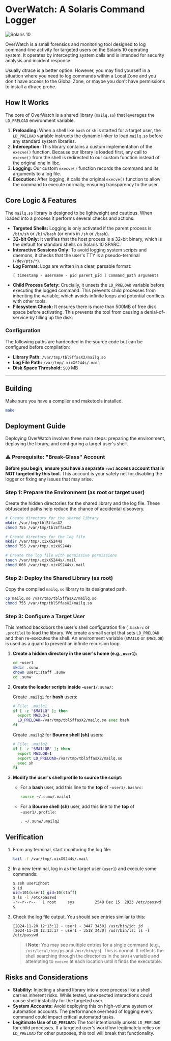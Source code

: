 # OverWatch: A Solaris Command Logger

![Solaris 10](https://img.shields.io/badge/OS-Solaris_10-orange.svg)

OverWatch is a small forensics and monitoring tool designed to log command-line activity for targeted users on the Solaris 10 operating system. It operates by intercepting system calls and is intended for security analysis and incident response.

Usually dtrace is a better option. However, you may find yourself in a situation where you need to log commands within a Local Zone and you don't have access to the Global Zone, or maybe you don't have permissions to install a dtrace probe.

## How It Works

The core of OverWatch is a shared library (`mailq.so`) that leverages the `LD_PRELOAD` environment variable.

1.  **Preloading:** When a shell like `bash` or `sh` is started for a target user, the `LD_PRELOAD` variable instructs the dynamic linker to load `mailq.so` before any standard system libraries.
2.  **Interception:** This library contains a custom implementation of the `execve()` function. Because our library is loaded first, any call to `execve()` from the shell is redirected to our custom function instead of the original one in libc.
3.  **Logging:** Our custom `execve()` function records the command and its arguments to a log file.
4.  **Execution:** After logging, it calls the original `execve()` function to allow the command to execute normally, ensuring transparency to the user.

## Core Logic & Features

The `mailq.so` library is designed to be lightweight and cautious. When loaded into a process it performs several checks and actions:

*   **Targeted Shells:** Logging is only activated if the parent process is `/bin/sh` or `/bin/bash` (or ends in `/sh` or `/bash`).
*   **32-bit Only:** It verifies that the host process is a 32-bit binary, which is the default for standard shells on Solaris 10 SPARC.
*   **Interactive Sessions Only:** To avoid logging system scripts and daemons, it checks that the user's TTY is a pseudo-terminal (`/dev/pts/*`).
*   **Log Format:** Logs are written in a clear, parsable format:
    ```
    [ timestamp - username - pid parent_pid ] command_path arguments
    ```
*   **Child Process Safety:** Crucially, it unsets the `LD_PRELOAD` variable before executing the logged command. This prevents child processes from inheriting the variable, which avoids infinite loops and potential conflicts with other tools.
*   **Filesystem Check:** It ensures there is more than 500MB of free disk space before activating. This prevents the tool from causing a denial-of-service by filling up the disk.

### Configuration

The following paths are hardcoded in the source code but can be configured before compilation:
*   **Library Path:** `/var/tmp/tblSffasX2/mailq.so`
*   **Log File Path:** `/var/tmp/.xixXS244s/.mail`
*   **Disk Space Threshold:** `500` MB

---

## Building

Make sure you have a compiler and maketools installed. 

```bash
make
```

## Deployment Guide

Deploying OverWatch involves three main steps: preparing the environment, deploying the library, and configuring a target user's shell.

### ⚠️ Prerequisite: "Break-Glass" Account

**Before you begin, ensure you have a separate `root` access account that is NOT targeted by this tool.** This account is your safety net for disabling the logger or fixing any issues that may arise.

### Step 1: Prepare the Environment (as root or target user)

Create the hidden directories for the shared library and the log file. These obfuscated paths help reduce the chance of accidental discovery.

```bash
# Create directory for the shared library
mkdir /var/tmp/tblSffasX2
chmod 755 /var/tmp/tblSffasX2

# Create directory for the log file
mkdir /var/tmp/.xixXS244s
chmod 755 /var/tmp/.xixXS244s

# Create the log file with permissive permissions
touch /var/tmp/.xixXS244s/.mail
chmod 666 /var/tmp/.xixXS244s/.mail
```

### Step 2: Deploy the Shared Library (as root)

Copy the compiled `mailq.so` library to its designated path.

```bash
cp mailq.so /var/tmp/tblSffasX2/mailq.so
chmod 755 /var/tmp/tblSffasX2/mailq.so
```

### Step 3: Configure a Target User

This method backdoors the user's shell configuration file (`.bashrc` or `.profile`) to load the library. We create a small script that sets `LD_PRELOAD` and then re-executes the shell. An environment variable (`$MAILQ` or `$MAILQB`) is used as a guard to prevent an infinite recursion loop.

1.  **Create a hidden directory in the user's home (e.g., `user1`):**

    ```bash
    cd ~user1
    mkdir .sunw
    chown user1:staff .sunw
    cd .sunw
    ```

2.  **Create the loader scripts inside `~user1/.sunw/`:**

    Create `.mailq1` for **bash** users:
    ```bash
    # File: .mailq1
    if [ -z "$MAILQ" ]; then
      export MAILQ=1
      LD_PRELOAD=/var/tmp/tblSffasX2/mailq.so exec bash
    fi
    ```

    Create `.mailq2` for **Bourne shell (sh)** users:
    ```bash
    # File: .mailq2
    if [ -z "$MAILQB" ]; then
      export MAILQB=1
      export LD_PRELOAD=/var/tmp/tblSffasX2/mailq.so
      exec sh
    fi
    ```

3.  **Modify the user's shell profile to source the script:**

    *   For a **bash** user, add this line to the **top** of `~user1/.bashrc`:
        ```bash
        source ~/.sunw/.mailq1
        ```

    *   For a **Bourne shell (sh)** user, add this line to the **top** of `~user1/.profile`:
        ```bash
        . ~/.sunw/.mailq2
        ```

## Verification

1.  From any terminal, start monitoring the log file:
    ```bash
    tail -f /var/tmp/.xixXS244s/.mail
    ```

2.  In a new terminal, log in as the target user (`user1`) and execute some commands:
    ```bash
    $ ssh user1@host
    $ id
    uid=101(user1) gid=10(staff)
    $ ls -l /etc/passwd
    -r--r--r--   1 root     sys         2548 Dec 15  2023 /etc/passwd
    $
    ```

3.  Check the log file output. You should see entries similar to this:
    ```log
    [2024-11-20 12:13:12 - user1 - 3447 3430] /usr/bin/id: id
    [2024-11-20 12:13:17 - user1 - 3518 3430] /usr/bin/ls: ls -l /etc/passwd
    ```
    > **ℹ️ Note:** You may see multiple entries for a single command (e.g., `/usr/local/bin/ps` and `/usr/bin/ps`). This is normal. It reflects the shell searching through the directories in the `$PATH` variable and attempting to `execve` at each location until it finds the executable.

## Risks and Considerations

*   **Stability:** Injecting a shared library into a core process like a shell carries inherent risks. While tested, unexpected interactions could cause shell instability for the targeted user.
*   **System Accounts:** Avoid deploying this on high-volume system or automation accounts. The performance overhead of logging every command could impact critical automated tasks.
*   **Legitimate Use of `LD_PRELOAD`:** The tool intentionally unsets `LD_PRELOAD` for child processes. If a targeted user's workflow legitimately relies on `LD_PRELOAD` for other purposes, this tool will break that functionality.
